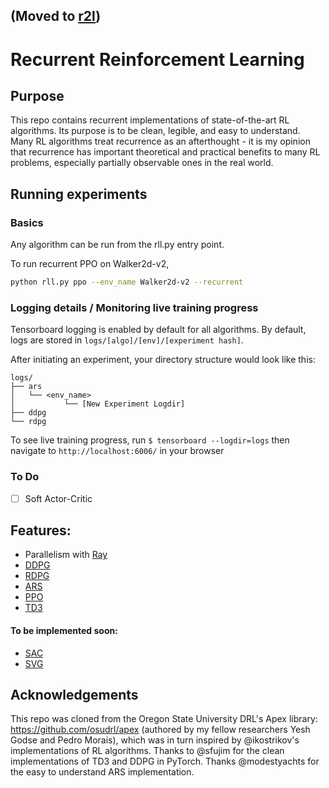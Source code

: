 (Moved to [r2l](https://github.com/siekmanj/r2l))
----

# Recurrent Reinforcement Learning

## Purpose

This repo contains recurrent implementations of state-of-the-art RL algorithms. Its purpose is to be clean, legible, and easy to understand. Many RL algorithms treat recurrence as an afterthought - it is my opinion that recurrence has important theoretical and practical benefits to many RL problems, especially partially observable ones in the real world.


## Running experiments

### Basics
Any algorithm can be run from the rll.py entry point.

To run recurrent PPO on Walker2d-v2,

```bash
python rll.py ppo --env_name Walker2d-v2 --recurrent
```

### Logging details / Monitoring live training progress
Tensorboard logging is enabled by default for all algorithms. By default, logs are stored in ```logs/[algo]/[env]/[experiment hash]```.

After initiating an experiment, your directory structure would look like this:

```
logs/
├── ars
│   └── <env_name> 
│           └── [New Experiment Logdir]
├── ddpg
└── rdpg
```

To see live training progress, run ```$ tensorboard --logdir=logs``` then navigate to ```http://localhost:6006/``` in your browser

### To Do
- [ ] Soft Actor-Critic

## Features:
* Parallelism with [Ray](https://github.com/ray-project/ray)
* [DDPG](https://arxiv.org/abs/1509.02971)
* [RDPG](https://arxiv.org/abs/1512.04455)
* [ARS](https://arxiv.org/abs/1803.07055)
* [PPO](https://arxiv.org/abs/1707.06347)
* [TD3](https://arxiv.org/abs/1802.09477)

#### To be implemented soon:
* [SAC](https://arxiv.org/abs/1801.01290)
* [SVG](https://arxiv.org/abs/1510.09142)

## Acknowledgements

This repo was cloned from the Oregon State University DRL's Apex library: https://github.com/osudrl/apex (authored by my fellow researchers Yesh Godse and Pedro Morais), which was in turn inspired by @ikostrikov's implementations of RL algorithms. Thanks to @sfujim for the clean implementations of TD3 and DDPG in PyTorch. Thanks @modestyachts for the easy to understand ARS implementation.
